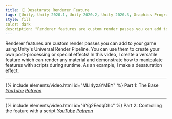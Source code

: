 ```yaml
---
title: ⚪ Desaturate Renderer Feature
tags: [Unity, Unity 2020.1, Unity 2020.2, Unity 2020.3, Graphics Programming, URP, Shader Graph, Shader, Renderer Feature, C#, Basics]
style: fill
color: dark 
description: "Renderer features are custom render passes you can add to your game using Unity's Universal Render Pipeline. You can use them to create your own post-processing, such as desaturation!"
---
```


Renderer features are custom render passes you can add to your game using Unity's Universal Render Pipeline. You can use them to create your own post-processing or special effects! In this video, I create a versatile feature which can render any material and demonstrate how to manipulate features with scripts during runtime. As an example, I make a desaturation effect.

***

{% include elements/video.html id="MLl4yzaYMBY" %}
Part 1: The Base *[YouTube](https://youtu.be/MLl4yzaYMBY) [Patreon](https://www.patreon.com/posts/files-blit-47796806)* 

***

{% include elements/video.html id="6Yg2EedqDhc" %}
Part 2: Controlling the feature with a script *[YouTube](https://youtu.be/6Yg2EedqDhc) [Patreon](https://www.patreon.com/posts/files-blit-47796806)* 